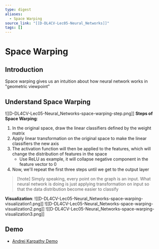 ```yaml
---
type: digest
aliases:
  - Space Warping
source_link: "[[D-DL4CV-Lec05-Neural_Networks]]"
tags: []
---
```

# Space Warping
## Introduction

Space warping gives us an intuition about how neural network works in "geometric viewpoint"

## Understand Space Warping
![[D-DL4CV-Lec05-Neural_Networks-space-warping-step.png]]
**Steps of Space Warping**:
1. In the original space, draw the linear classifiers defined by the weight matrix
2. Apply linear transformation on the original space to make the linear classifiers the new axis
3. The activation function will then be applied to the features, which will change the distribution of features in the space
	- Use ReLU as example, it will collapse negative component in the feature vector to 0
4. Now, we'll repeat the first three steps until we get to the output layer

> [!note] Simply speaking, every point on the graph is an input. What neural network is doing is just applying transformation on input so that the data distribution become easier to classify

**Visualization**:
![[D-DL4CV-Lec05-Neural_Networks-space-warping-visualization1.png]]
![[D-DL4CV-Lec05-Neural_Networks-space-warping-visualization2.png]]
![[D-DL4CV-Lec05-Neural_Networks-space-warping-visualization3.png]]
## Demo

- [Andrej Karpathy Demo](https://cs.stanford.edu/people/karpathy/convnetjs/demo/classify2d.html)
